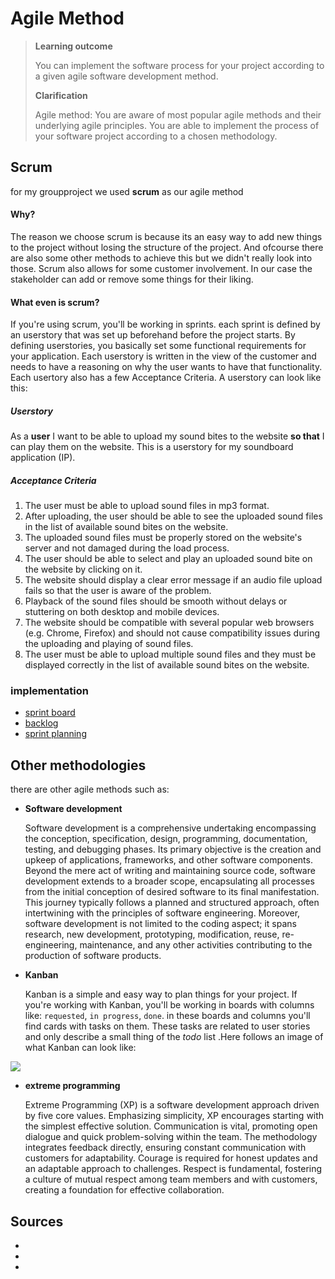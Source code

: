 # Agile Method

>**Learning outcome**
>
>You can implement the software process for your project according to a given agile software development method.
>
>**Clarification**
>
>Agile method: You are aware of most popular agile methods and their underlying agile principles. You are able to implement the process of your software project according to a chosen methodology.

## Scrum

for my groupproject we used **scrum** as our agile method

#### Why?

The reason we choose scrum is because its an easy way to add new things to the project without losing the structure of the project. And ofcourse there are also some other methods to achieve this but we didn't really look into those.
Scrum also allows for some customer involvement. In our case the stakeholder can add or remove some things for their liking.

#### What even is scrum?
If you're using scrum, you'll be working in sprints. each sprint is defined by an userstory that was set up beforehand before the project starts. By defining userstories, you basically set some functional requirements for your application. Each userstory is written in the view of the customer and needs to have a reasoning on why the user wants to have that functionality. Each usertory also has a few Acceptance Criteria. A userstory can look like this:
##### Userstory
As a **user** I want to be able to upload my sound bites to the website **so that** I can play them on the website. This is a userstory for my soundboard application (IP). 
##### Acceptance Criteria
1. The user must be able to upload sound files in mp3 format.
2. After uploading, the user should be able to see the uploaded sound files in the list of available sound bites on the website.
3. The uploaded sound files must be properly stored on the website's server and not damaged during the load process.
4. The user should be able to select and play an uploaded sound bite on the website by clicking on it.
5. The website should display a clear error message if an audio file upload fails so that the user is aware of the problem.
6. Playback of the sound files should be smooth without delays or stuttering on both desktop and mobile devices.
7. The website should be compatible with several popular web browsers (e.g. Chrome, Firefox) and should not cause compatibility issues during the uploading and playing of sound files.
8. The user must be able to upload multiple sound files and they must be displayed correctly in the list of available sound bites on the website.


### implementation
- [sprint board](https://digitalindividuals.notion.site/32aa2490d93545caa66a5f18227045b4?v=252422c9f1b74f06aad5a78cc227e466&pvs=4)
- [backlog](https://digitalindividuals.notion.site/9c406281782c45088e8c2afb197776f1?v=cd5d47e895234081b4b90d1da8602fac&pvs=4)
- [sprint planning](https://digitalindividuals.notion.site/32aa2490d93545caa66a5f18227045b4?v=83f1676a28884bc4ab5c8d62844712a0&pvs=4) 


## Other methodologies

there are other agile methods such as:

- **Software development**

  Software development is a comprehensive undertaking encompassing the conception, specification, design, programming, documentation, testing, and debugging phases. Its primary objective is the creation and upkeep of applications, frameworks, and other software components. Beyond the mere act of writing and maintaining source code, software development extends to a broader scope, encapsulating all processes from the initial conception of desired software to its final manifestation. This journey typically follows a planned and structured approach, often intertwining with the principles of software engineering. Moreover, software development is not limited to the coding aspect; it spans research, new development, prototyping, modification, reuse, re-engineering, maintenance, and any other activities contributing to the production of software products.

- **Kanban**

  Kanban is a simple and easy way to plan things for your project. If you're working with Kanban, you'll be working in boards with columns like: `requested`, `in progress`, `done`. in these boards and columns you'll find cards with tasks on them. These tasks are related to user stories and only describe a small thing of the _todo_ list .Here follows an image of what Kanban can look like:

![](https://teamhood.com/wp-content/uploads/2021/09/Simple-kanban-board-example.png)

- **extreme programming**

  Extreme Programming (XP) is a software development approach driven by five core values. Emphasizing simplicity, XP encourages starting with the simplest effective solution. Communication is vital, promoting open dialogue and quick problem-solving within the team. The methodology integrates feedback directly, ensuring constant communication with customers for adaptability. Courage is required for honest updates and an adaptable approach to challenges. Respect is fundamental, fostering a culture of mutual respect among team members and with customers, creating a foundation for effective collaboration.

## Sources

- [](https://asana.com/resources/extreme-programming-xp)
- [](https://www.digite.com/kanban/what-is-kanban/) 
- [](https://www.digite.com/agile/agile-methodology/#agile-methodology)
